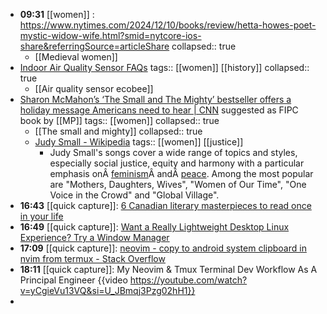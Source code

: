 - **09:31** [[women]] : https://www.nytimes.com/2024/12/10/books/review/hetta-howes-poet-mystic-widow-wife.html?smid=nytcore-ios-share&referringSource=articleShare
  collapsed:: true
	- [[Medieval women]]
- [Indoor Air Quality Sensor FAQs](https://support.ecobee.com/s/articles/air-quality-sensor-faqs#:~:text=Your%20Smart%20Thermostat%20Premium%20can,(VOCs)%20around%20your%20thermostat.)
  tags:: [[women]] [[history]]
  collapsed:: true
	- [[Air quality sensor ecobee]]
- [Sharon McMahon’s ‘The Small and The Mighty’ bestseller offers a holiday message Americans need to hear | CNN](https://www.cnn.com/2024/12/21/us/sharon-mcmahon-book-small-mighty-cec?cid=ios_app) suggested as FIPC book by [[MP]] 
  tags:: [[women]]
  collapsed:: true
	- [[The small and mighty]]
	  collapsed:: true
	- [Judy Small - Wikipedia](https://en.wikipedia.org/wiki/Judy_Small#Discography)
	  tags:: [[women]] [[justice]]
		- Judy Small's songs cover a wide range of topics and styles, especially social justice, equity and harmony with a particular emphasis onÂ [feminism](https://en.wikipedia.org/wiki/Feminism)Â andÂ [peace](https://en.wikipedia.org/wiki/Peace). Among the most popular are "Mothers, Daughters, Wives", "Women of Our Time", "One Voice in the Crowd" and "Global Village".
- **16:43** [[quick capture]]:  [6 Canadian literary masterpieces to read once in your life](https://www.en-vols.com/en/inspirations-en/culture-en/best-books-canada/)
- **16:49** [[quick capture]]:  [Want a Really Lightweight Desktop Linux Experience? Try a Window Manager](https://www.howtogeek.com/want-a-really-lightweight-desktop-linux-experience-try-a-window-manager/)
- **17:09** [[quick capture]]:  [neovim - copy to android system clipboard in nvim from termux - Stack Overflow](https://stackoverflow.com/questions/76478820/copy-to-android-system-clipboard-in-nvim-from-termux)
- **18:11** [[quick capture]]:  My Neovim & Tmux Terminal Dev Workflow As A Principal Engineer {{video https://youtube.com/watch?v=yCgieVu13VQ&si=U_JBmqj3Pzg02hH1}}
-